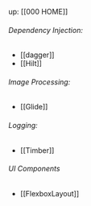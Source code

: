 up: [[000 HOME]]

###### Dependency Injection:
- [[dagger]]
- [[Hilt]]


###### Image Processing:
- [[Glide]]


###### Logging:
- [[Timber]]

###### UI Components
- [[FlexboxLayout]]